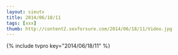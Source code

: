 ```yaml
--- 
layout: sieutv
title: 2014/06/18/11
tags: [xxx]
thumb: http://content2.sexforsure.com/2014/06/18/11/Video.jpg
---
```

{% include tvpro key="2014/06/18/11" %} 
